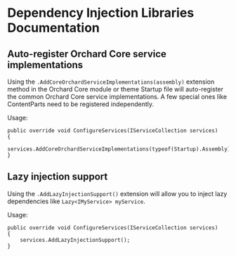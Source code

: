 # Dependency Injection Libraries Documentation



## Auto-register Orchard Core service implementations

Using the `.AddCoreOrchardServiceImplementations(assembly)` extension method in the Orchard Core module or theme Startup file will auto-register the common Orchard Core service implementations. A few special ones like ContentParts need to be registered independently.

Usage:

```
public override void ConfigureServices(IServiceCollection services)
{
    services.AddCoreOrchardServiceImplementations(typeof(Startup).Assembly);
}
```


## Lazy injection support

Using the `.AddLazyInjectionSupport()` extension will allow you to inject lazy dependencies like `Lazy<IMyService> myService`.

Usage:

```
public override void ConfigureServices(IServiceCollection services)
{
    services.AddLazyInjectionSupport();
}
```
